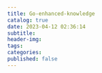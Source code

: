 ```yaml
---
title: Go-enhanced-knowledge
catalog: true
date: 2023-04-12 02:36:14
subtitle:
header-img:
tags:
categories:
published: false
---
```

